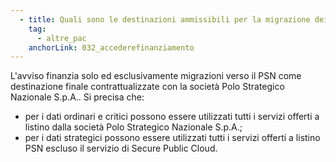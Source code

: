 ```yaml
---
  - title: Quali sono le destinazioni ammissibili per la migrazione dei servizi?
    tag:
      - altre_pac
    anchorLink: 032_accederefinanziamento
---
```


L'avviso finanzia solo ed esclusivamente migrazioni verso il PSN come destinazione finale contrattualizzate con la società Polo Strategico Nazionale S.p.A.. Si precisa che:
- per i dati ordinari e critici possono essere utilizzati tutti i servizi offerti a listino dalla società Polo Strategico Nazionale S.p.A.;
- per i dati strategici possono essere utilizzati tutti i servizi offerti a listino PSN escluso il servizio di Secure Public Cloud.
